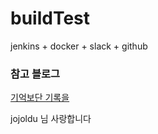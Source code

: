 # buildTest
jenkins + docker + slack + github

### 참고 블로그

[기억보단 기록을](http://jojoldu.tistory.com/139?category=750117)

jojoldu 님 사랑합니다
